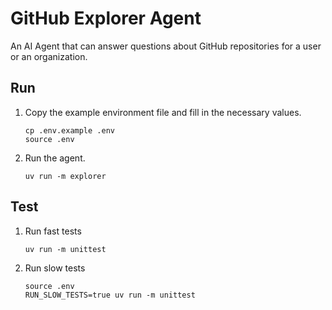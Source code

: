 # GitHub Explorer Agent

An AI Agent that can answer questions about GitHub repositories for a user or an organization.

## Run

1.  Copy the example environment file and fill in the necessary values.
    ```shell
    cp .env.example .env 
    source .env
    ```

1.  Run the agent.
    ```shell
    uv run -m explorer
    ```

## Test

1.  Run fast tests
    ```shell
    uv run -m unittest
    ```

1.  Run slow tests
    ```shell
    source .env
    RUN_SLOW_TESTS=true uv run -m unittest
    ```
